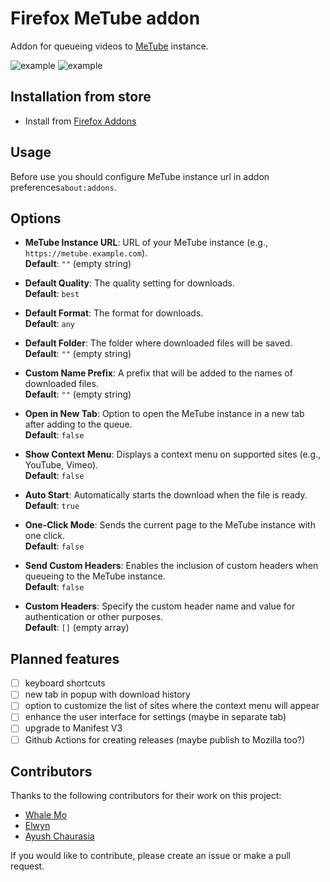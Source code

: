 # Firefox MeTube addon

Addon for queueing videos to [MeTube](https://github.com/alexta69/metube) instance.

![example](https://github.com/nanocortex/metube-firefox-addon/blob/master/assets/scr_context_menu.png?raw=true)
![example](https://github.com/nanocortex/metube-firefox-addon/blob/master/assets/scr_button.png?raw=true)

## Installation from store

- Install from [Firefox Addons](https://addons.mozilla.org/en-US/firefox/addon/metube-downloader)

## Usage

Before use you should configure MeTube instance url in addon preferences`about:addons`.

## Options

- **MeTube Instance URL**: URL of your MeTube instance (e.g., `https://metube.example.com`).  
  **Default**: `""` (empty string)

- **Default Quality**: The quality setting for downloads.  
  **Default**: `best`

- **Default Format**: The format for downloads.  
  **Default**: `any`

- **Default Folder**: The folder where downloaded files will be saved.  
  **Default**: `""` (empty string)

- **Custom Name Prefix**: A prefix that will be added to the names of downloaded files.  
  **Default**: `""` (empty string)

- **Open in New Tab**: Option to open the MeTube instance in a new tab after adding to the queue.  
  **Default**: `false`

- **Show Context Menu**: Displays a context menu on supported sites (e.g., YouTube, Vimeo).  
  **Default**: `false`

- **Auto Start**: Automatically starts the download when the file is ready.  
  **Default**: `true`

- **One-Click Mode**: Sends the current page to the MeTube instance with one click.  
  **Default**: `false`

- **Send Custom Headers**: Enables the inclusion of custom headers when queueing to the MeTube instance.  
  **Default**: `false`

- **Custom Headers**: Specify the custom header name and value for authentication or other purposes.  
  **Default**: `[]` (empty array)

## Planned features

- [ ] keyboard shortcuts
- [ ] new tab in popup with download history
- [ ] option to customize the list of sites where the context menu will appear
- [ ] enhance the user interface for settings (maybe in separate tab)
- [ ] upgrade to Manifest V3
- [ ] Github Actions for creating releases (maybe publish to Mozilla too?)

## Contributors

Thanks to the following contributors for their work on this project:

-  [Whale Mo](https://github.com/ncwhale)
-  [Elwyn](https://github.com/elwynelwyn)
-  [Ayush Chaurasia](https://github.com/ayushc137)

If you would like to contribute, please create an issue or make a pull request.
